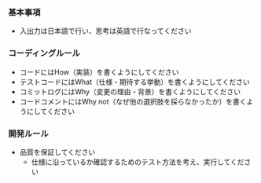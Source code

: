 ### 基本事項

- 入出力は日本語で行い、思考は英語で行なってください


### コーディングルール

- コードにはHow（実装）を書くようにしてください
- テストコードにはWhat（仕様・期待する挙動）を書くようにしてください
- コミットログにはWhy（変更の理由・背景）を書くようにしてください
- コードコメントにはWhy not（なぜ他の選択肢を採らなかったか）を書くようにしてください


### 開発ルール

- 品質を保証してください
  - 仕様に沿っているか確認するためのテスト方法を考え、実行してください
